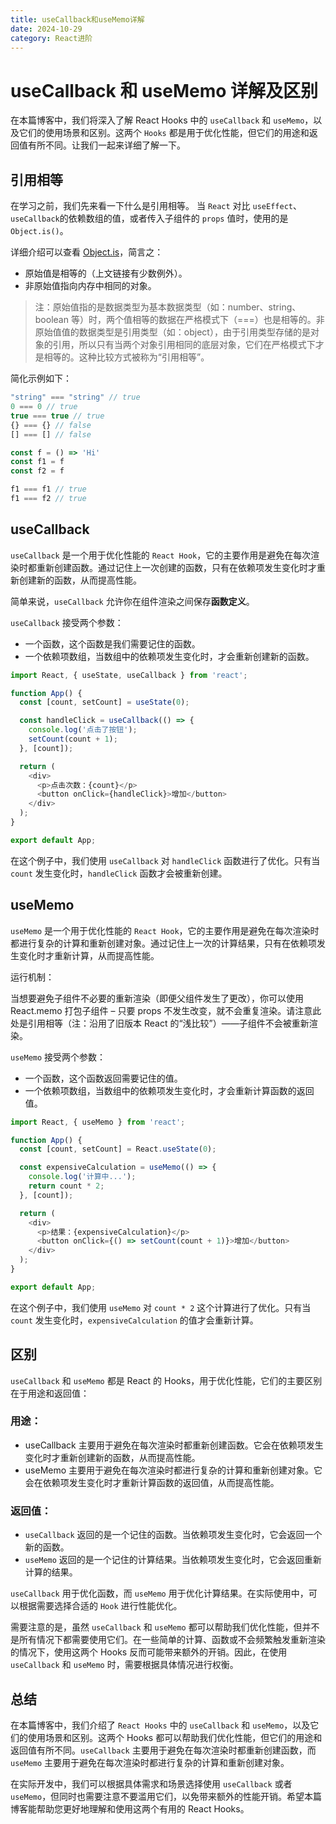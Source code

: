 ```yaml
---
title: useCallback和useMemo详解
date: 2024-10-29
category: React进阶
---
```


# useCallback 和 useMemo 详解及区别

在本篇博客中，我们将深入了解 React Hooks 中的 `useCallback` 和 `useMemo`，以及它们的使用场景和区别。这两个 `Hooks` 都是用于优化性能，但它们的用途和返回值有所不同。让我们一起来详细了解一下。

## 引用相等

在学习之前，我们先来看一下什么是引用相等。 当 `React` 对比 `useEffect`、 `useCallback`的依赖数组的值，或者传入子组件的 `props` 值时，使用的是 `Object.is()`。

详细介绍可以查看 [Object.is](https://developer.mozilla.org/zh-CN/docs/Web/JavaScript/Reference/Global_Objects/Object/is)，简言之：

- 原始值是相等的（上文链接有少数例外）。
- 非原始值指向内存中相同的对象。

> 注：原始值指的是数据类型为基本数据类型（如：number、string、boolean 等）时，两个值相等的数据在严格模式下（===）也是相等的。非原始值值的数据类型是引用类型（如：object），由于引用类型存储的是对象的引用，所以只有当两个对象引用相同的底层对象，它们在严格模式下才是相等的。这种比较方式被称为“引用相等”。

简化示例如下：

```javascript
"string" === "string" // true
0 === 0 // true
true === true // true
{} === {} // false
[] === [] // false

const f = () => 'Hi'
const f1 = f
const f2 = f

f1 === f1 // true
f1 === f2 // true
```

## useCallback

`useCallback` 是一个用于优化性能的 `React Hook`，它的主要作用是避免在每次渲染时都重新创建函数。通过记住上一次创建的函数，只有在依赖项发生变化时才重新创建新的函数，从而提高性能。

简单来说，`useCallback` 允许你在组件渲染之间保存**函数定义**。

`useCallback` 接受两个参数：

- 一个函数，这个函数是我们需要记住的函数。
- 一个依赖项数组，当数组中的依赖项发生变化时，才会重新创建新的函数。

```javascript
import React, { useState, useCallback } from 'react';

function App() {
  const [count, setCount] = useState(0);

  const handleClick = useCallback(() => {
    console.log('点击了按钮');
    setCount(count + 1);
  }, [count]);

  return (
    <div>
      <p>点击次数：{count}</p>
      <button onClick={handleClick}>增加</button>
    </div>
  );
}

export default App;
```

在这个例子中，我们使用 `useCallback` 对 `handleClick` 函数进行了优化。只有当 `count` 发生变化时，`handleClick` 函数才会被重新创建。

## useMemo

`useMemo` 是一个用于优化性能的 `React Hook`，它的主要作用是避免在每次渲染时都进行复杂的计算和重新创建对象。通过记住上一次的计算结果，只有在依赖项发生变化时才重新计算，从而提高性能。

运行机制：

当想要避免子组件不必要的重新渲染（即便父组件发生了更改），你可以使用 React.memo 打包子组件 – 只要 props 不发生改变，就不会重复渲染。请注意此处是引用相等（注：沿用了旧版本 React 的“浅比较”）——子组件不会被重新渲染。

`useMemo` 接受两个参数：

- 一个函数，这个函数返回需要记住的值。
- 一个依赖项数组，当数组中的依赖项发生变化时，才会重新计算函数的返回值。

```javascript
import React, { useMemo } from 'react';

function App() {
  const [count, setCount] = React.useState(0);

  const expensiveCalculation = useMemo(() => {
    console.log('计算中...');
    return count * 2;
  }, [count]);

  return (
    <div>
      <p>结果：{expensiveCalculation}</p>
      <button onClick={() => setCount(count + 1)}>增加</button>
    </div>
  );
}

export default App;
```

在这个例子中，我们使用 `useMemo` 对 `count * 2` 这个计算进行了优化。只有当 `count` 发生变化时，`expensiveCalculation` 的值才会重新计算。

## 区别

`useCallback` 和 `useMemo` 都是 React 的 Hooks，用于优化性能，它们的主要区别在于用途和返回值：

### 用途：

- useCallback 主要用于避免在每次渲染时都重新创建函数。它会在依赖项发生变化时才重新创建新的函数，从而提高性能。
- useMemo 主要用于避免在每次渲染时都进行复杂的计算和重新创建对象。它会在依赖项发生变化时才重新计算函数的返回值，从而提高性能。

### 返回值：

- `useCallback` 返回的是一个记住的函数。当依赖项发生变化时，它会返回一个新的函数。
- `useMemo` 返回的是一个记住的计算结果。当依赖项发生变化时，它会返回重新计算的结果。

`useCallback` 用于优化函数，而 `useMemo` 用于优化计算结果。在实际使用中，可以根据需要选择合适的 `Hook` 进行性能优化。

需要注意的是，虽然 `useCallback` 和 `useMemo` 都可以帮助我们优化性能，但并不是所有情况下都需要使用它们。在一些简单的计算、函数或不会频繁触发重新渲染的情况下，使用这两个 Hooks 反而可能带来额外的开销。因此，在使用 `useCallback` 和 `useMemo` 时，需要根据具体情况进行权衡。

## 总结

在本篇博客中，我们介绍了 `React Hooks` 中的 `useCallback` 和 `useMemo`，以及它们的使用场景和区别。这两个 Hooks 都可以帮助我们优化性能，但它们的用途和返回值有所不同。`useCallback` 主要用于避免在每次渲染时都重新创建函数，而 `useMemo` 主要用于避免在每次渲染时都进行复杂的计算和重新创建对象。

在实际开发中，我们可以根据具体需求和场景选择使用 `useCallback` 或者 `useMemo`，但同时也需要注意不要滥用它们，以免带来额外的性能开销。希望本篇博客能帮助您更好地理解和使用这两个有用的 React Hooks。
